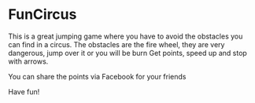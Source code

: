 # FunCircus
This is a great jumping game where you have to avoid the obstacles you can find in a circus.
The obstacles are the fire wheel, they are very dangerous, jump over it or you will be burn
Get points, speed up and stop with arrows.

You can share the points via Facebook for your friends

Have fun!
